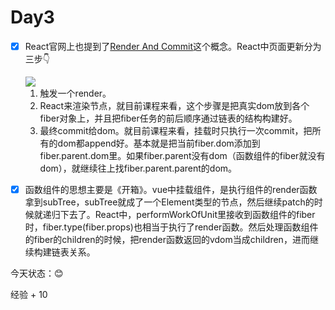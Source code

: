 # Day3

- [x] React官网上也提到了[Render And  Commit](https://react.dev/learn/render-and-commit)这个概念。React中页面更新分为三步👇

  <img src='https://wechatapppro-1252524126.cdn.xiaoeknow.com/appewiejl9g3764/image/u_6482edb720c4d_DniGvx1NiY/lrex7bak0wik.png?imageView2/2/w/1500/a/100|imageMogr2/ignore-error/1' />


    1. 触发一个render。
    2. React来渲染节点，就目前课程来看，这个步骤是把真实dom放到各个fiber对象上，并且把fiber任务的前后顺序通过链表的结构构建好。
    3. 最终commit给dom。就目前课程来看，挂载时只执行一次commit，把所有的dom都append好。基本就是把当前fiber.dom添加到fiber.parent.dom里。如果fiber.parent没有dom（函数组件的fiber就没有dom），就继续往上找fiber.parent.parent的dom。

- [x] 函数组件的思想主要是《开箱》。vue中挂载组件，是执行组件的render函数拿到subTree，subTree就成了一个Element类型的节点，然后继续patch的时候就递归下去了。React中，performWorkOfUnit里接收到函数组件的fiber时，fiber.type(fiber.props)也相当于执行了render函数。然后处理函数组件的fiber的children的时候，把render函数返回的vdom当成children，进而继续构建链表关系。


今天状态：😊

经验 + 10

